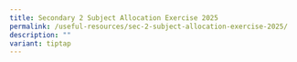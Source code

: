 ```yaml
---
title: Secondary 2 Subject Allocation Exercise 2025
permalink: /useful-resources/sec-2-subject-allocation-exercise-2025/
description: ""
variant: tiptap
---
```

<p></p>
<p></p>
<p></p>
<p></p>
<p></p>
<p></p>
<p></p>
<p></p>
<p></p>
<p></p>
<p></p>
<p></p>
<p></p>